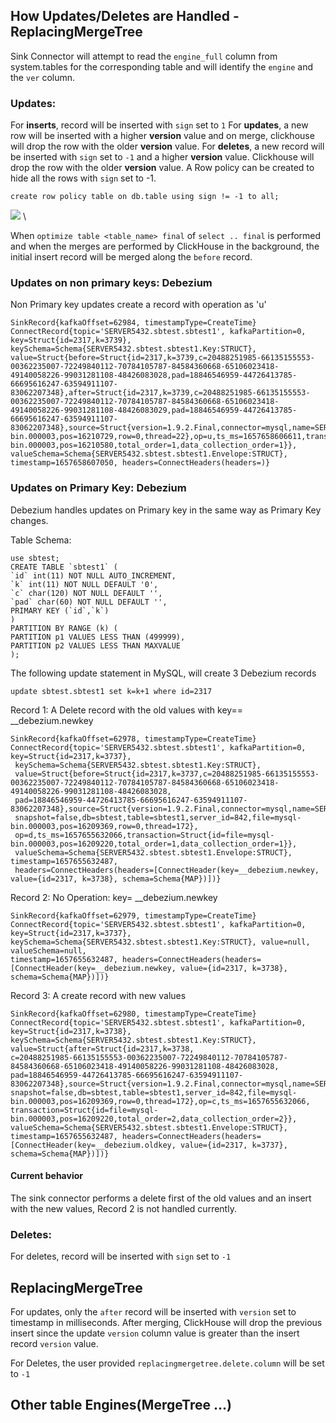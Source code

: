 ## How Updates/Deletes are Handled - ReplacingMergeTree
Sink Connector will attempt to read the `engine_full` column from system.tables for the corresponding table and will 
identify the `engine` and the `ver` column.

### Updates:
For **inserts**, record will be inserted with `sign` set to `1`
For **updates**, a new row will be inserted with a higher **version** value and on merge, clickhouse will drop the row with the older **version** value.
For **deletes**, a new record will be inserted with `sign` set to `-1` and a higher **version** value. Clickhouse will drop the row with the older **version** value. 
A Row policy can be created to hide all the rows with `sign` set to -1.
```
create row policy table on db.table using sign != -1 to all;
```

![](img/replacingmergetree_update_delete.jpg) \

When `optimize table <table_name> final` of `select .. final` is performed and when the merges are performed by
ClickHouse in the background, the initial insert record will be merged along the `before` record.

### Updates on non primary keys: Debezium
Non Primary key updates create a record with operation as 'u'
```
SinkRecord{kafkaOffset=62984, timestampType=CreateTime} ConnectRecord{topic='SERVER5432.sbtest.sbtest1', kafkaPartition=0, key=Struct{id=2317,k=3739}, keySchema=Schema{SERVER5432.sbtest.sbtest1.Key:STRUCT}, value=Struct{before=Struct{id=2317,k=3739,c=20488251985-66135155553-00362235007-72249840112-70784105787-84584360668-65106023418-49140058226-99031281108-48426083028,pad=18846546959-44726413785-66695616247-63594911107-83062207348},after=Struct{id=2317,k=3739,c=20488251985-66135155553-00362235007-72249840112-70784105787-84584360668-65106023418-49140058226-99031281108-48426083029,pad=18846546959-44726413785-66695616247-63594911107-83062207348},source=Struct{version=1.9.2.Final,connector=mysql,name=SERVER5432,ts_ms=1657658606000,snapshot=false,db=sbtest,table=sbtest1,server_id=842,file=mysql-bin.000003,pos=16210729,row=0,thread=22},op=u,ts_ms=1657658606611,transaction=Struct{id=file=mysql-bin.000003,pos=16210580,total_order=1,data_collection_order=1}}, valueSchema=Schema{SERVER5432.sbtest.sbtest1.Envelope:STRUCT}, timestamp=1657658607050, headers=ConnectHeaders(headers=)}

```
### Updates on Primary Key: Debezium

Debezium handles updates on Primary key in the same way as Primary Key changes.

Table Schema:
```
use sbtest;
CREATE TABLE `sbtest1` (
`id` int(11) NOT NULL AUTO_INCREMENT,
`k` int(11) NOT NULL DEFAULT '0',
`c` char(120) NOT NULL DEFAULT '',
`pad` char(60) NOT NULL DEFAULT '',
PRIMARY KEY (`id`,`k`)
)
PARTITION BY RANGE (k) (
PARTITION p1 VALUES LESS THAN (499999),
PARTITION p2 VALUES LESS THAN MAXVALUE
);
````

The following update statement in MySQL, will create 3 Debezium records

`update sbtest.sbtest1 set k=k+1 where id=2317`

Record 1: A Delete record with the old values with key== __debezium.newkey
```
SinkRecord{kafkaOffset=62978, timestampType=CreateTime} ConnectRecord{topic='SERVER5432.sbtest.sbtest1', kafkaPartition=0, key=Struct{id=2317,k=3737},
 keySchema=Schema{SERVER5432.sbtest.sbtest1.Key:STRUCT}, 
 value=Struct{before=Struct{id=2317,k=3737,c=20488251985-66135155553-00362235007-72249840112-70784105787-84584360668-65106023418-49140058226-99031281108-48426083028,
 pad=18846546959-44726413785-66695616247-63594911107-83062207348},source=Struct{version=1.9.2.Final,connector=mysql,name=SERVER5432,ts_ms=1657655632000,
 snapshot=false,db=sbtest,table=sbtest1,server_id=842,file=mysql-bin.000003,pos=16209369,row=0,thread=172},
 op=d,ts_ms=1657655632066,transaction=Struct{id=file=mysql-bin.000003,pos=16209220,total_order=1,data_collection_order=1}}, 
 valueSchema=Schema{SERVER5432.sbtest.sbtest1.Envelope:STRUCT}, timestamp=1657655632487, 
 headers=ConnectHeaders(headers=[ConnectHeader(key=__debezium.newkey, value={id=2317, k=3738}, schema=Schema{MAP})])}
```

Record 2: No Operation: key= __debezium.newkey
```
SinkRecord{kafkaOffset=62979, timestampType=CreateTime} ConnectRecord{topic='SERVER5432.sbtest.sbtest1', kafkaPartition=0, 
key=Struct{id=2317,k=3737}, keySchema=Schema{SERVER5432.sbtest.sbtest1.Key:STRUCT}, value=null, valueSchema=null, 
timestamp=1657655632487, headers=ConnectHeaders(headers=[ConnectHeader(key=__debezium.newkey, value={id=2317, k=3738}, schema=Schema{MAP})])}
```

Record 3: A create record with new values
```
SinkRecord{kafkaOffset=62980, timestampType=CreateTime} ConnectRecord{topic='SERVER5432.sbtest.sbtest1', kafkaPartition=0, 
key=Struct{id=2317,k=3738}, keySchema=Schema{SERVER5432.sbtest.sbtest1.Key:STRUCT}, value=Struct{after=Struct{id=2317,k=3738,
c=20488251985-66135155553-00362235007-72249840112-70784105787-84584360668-65106023418-49140058226-99031281108-48426083028,
pad=18846546959-44726413785-66695616247-63594911107-83062207348},source=Struct{version=1.9.2.Final,connector=mysql,name=SERVER5432,ts_ms=1657655632000,
snapshot=false,db=sbtest,table=sbtest1,server_id=842,file=mysql-bin.000003,pos=16209369,row=0,thread=172},op=c,ts_ms=1657655632066,
transaction=Struct{id=file=mysql-bin.000003,pos=16209220,total_order=2,data_collection_order=2}}, valueSchema=Schema{SERVER5432.sbtest.sbtest1.Envelope:STRUCT}, 
timestamp=1657655632487, headers=ConnectHeaders(headers=[ConnectHeader(key=__debezium.oldkey, value={id=2317, k=3737}, schema=Schema{MAP})])}
````

#### Current behavior
The sink connector performs a delete first of the old values and an insert with the new values, Record 2 is not handled currently.

### Deletes:
For deletes, record will be inserted with `sign` set to `-1`

## ReplacingMergeTree
For updates, only the `after` record will be inserted with `version` set to timestamp in milliseconds.
After merging, ClickHouse will drop the previous insert since the update `version` column value is greater
than the insert record `version` value.

For Deletes, the user provided `replacingmergetree.delete.column` will be set to `-1`


## Other table Engines(MergeTree ...)


   
